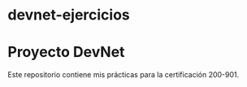 # devnet-ejercicios
# Proyecto DevNet
Este repositorio contiene mis prácticas para la certificación 200-901.
